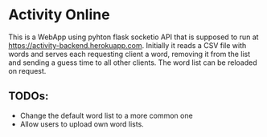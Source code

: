 # Activity Online

This is a WebApp using pyhton flask socketio API that is supposed to run at https://activity-backend.herokuapp.com.
Initially it reads a CSV file with words and serves each requesting client a word, removing it from the list and sending a guess time to all other clients.
The word list can be reloaded on request.

## TODOs:
* Change the default word list to a more common one
* Allow users to upload own word lists.
